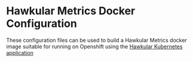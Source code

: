 Hawkular Metrics Docker Configuration
========================================

These configuration files can be used to build a Hawkular Metrics docker image suitable for running on Openshift using the [Hawkular Kubernetes application](https://origin-repository.jboss.org/nexus/content/repositories/public-jboss/org/hawkular/metrics/hawkular-metrics-kubernetes-app/)
